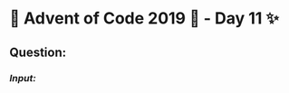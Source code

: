 # :christmas_tree: Advent of Code 2019 :christmas_tree: - Day 11 :sparkles:
## Question: 
>
>
>

### *Input:*

>
>
>